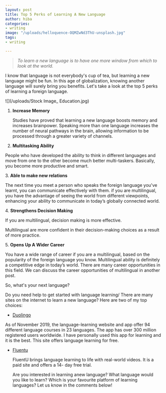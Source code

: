 ```yaml
---
layout: post
title: Top 5 Perks of Learning A New Language
author: hiba
categories:
- writing
image: "/uploads/helloquence-OQMZwNd3ThU-unsplash.jpg"
tags:
- writing

---
```

> _To learn a new language is to have one more window from which to look at the world._

I know that language is not everybody's cup of tea, but learning a new language might be fun. In this age of globalization, knowing another language will surely bring you benefits. Let's take a look at the top 5 perks of learning a foreign language.

![](/uploads/Stock Image_ Education.jpg)

1. **Increase Memory**

   Studies have proved that learning a new language boosts memory and increases brainpower. Speaking more than one language increases the number of neural pathways in the brain, allowing information to be processed through a greater variety of channels.
2. **Multitasking Ability**

People who have developed the ability to think in different languages and move from one to the other become much better multi-taskers. Basically, you become more productive and smart.

3\. **Able to make new relations**

The next time you meet a person who speaks the foreign language you've learnt, you can communicate effectively with them. if you are multilingual, you have the advantage of seeing the world from different viewpoints, enhancing your ability to communicate in today’s globally connected world.

4\. **Strengthens Decision Making**

If you are multilingual, decision making is more effective.

Multilingual are more confident in their decision-making choices as a result of more practice.

5\. **Opens Up A Wider Career**

You have a wide range of career if you are a multilingual, based on the popularity of the foreign language you know. Multilingual ability is definitely a competitive edge in today’s world. There are many career opportunities in this field. We can discuss the career opportunities of multilingual in another post.

So, what's your next language?

Do you need help to get started with language learning/ There are many sites on the internet to learn a new language? Here are two of my top choices:

* [Duolingo](https://www.duolingo.com/ "duolingo")

As of November 2019, the language-learning website and app offer 94 different language courses in 23 languages. The app has over 300 million registered users worldwide. I have personally used this app for learning and it is the best. This site offers language learning for free.

* [Fluentu](https://www.fluentu.com/ "fluentu")

  FluentU brings language learning to life with real-world videos. It is a paid site and offers a 14- day free trial.

  Are you interested in learning anew language? What language would you like to learn? Which is your favourite platform of learning languages? Let us know in the comments below!